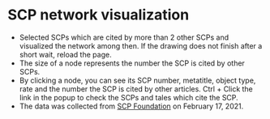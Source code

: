 # SCP network visualization

- Selected SCPs which are cited by more than 2 other SCPs and visualized the network among then. If the drawing does not finish after a short wait, reload the page.
- The size of a node represents the number the SCP is cited by other SCPs.
- By clicking a node, you can see its SCP number, metatitle, object type, rate and the number the SCP is cited by other articles. Ctrl + Click the link in the popup to check the SCPs and tales which cite the SCP.
- The data was collected from [SCP Foundation](https://scp-wiki.wikidot.com/) on February 17, 2021.


<div class="flourish-embed flourish-network" data-src="visualisation/5326575"><script src="https://public.flourish.studio/resources/embed.js"></script></div>
